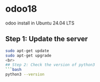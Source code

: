 # odoo18
odoo install in Ubuntu 24.04 LTS
<br>

## Step 1: Update the server
```bash
sudo apt-get update
sudo apt-get upgrade
<br>
## Step 2: Check the version of python3
```bash
python3 --version
